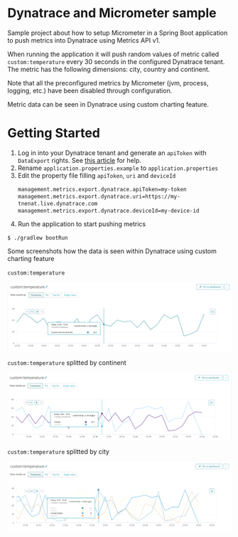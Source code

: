 # Dynatrace and Micrometer sample
Sample project about how to setup Micrometer in a Spring Boot application to push metrics into Dynatrace using Metrics API v1.

When running the application it will push random values of metric called `custom:temperature` every 30 seconds in the configured Dynatrace tenant. The metric has the following dimensions: city, country and continent.
 
Note that all the preconfigured metrics by Micrometer (jvm, process, logging, etc.) have been disabled through configuration.

Metric data can be seen in Dynatrace using custom charting feature.

# Getting Started

1. Log in into your Dynatrace tenant and generate an `apiToken` with `DataExport` rights. See [this article](https://www.dynatrace.com/support/help/shortlink/api-authentication#generate-a-token) for help. 
2. Rename `application.properties.example` to `application.properties`
3. Edit the property file filling `apiToken`, `uri` and `deviceId`
    ```properties
    management.metrics.export.dynatrace.apiToken=my-token
    management.metrics.export.dynatrace.uri=https://my-tnenat.live.dynatrace.com
    management.metrics.export.dynatrace.deviceId=my-device-id
    ```  
4. Run the application to start pushing metrics
```shell script
$ ./gradlew bootRun
```

Some screenshots how the data is seen within Dynatrace using custom charting feature

`custom:temperature`

![temperature](./screenshots/temperature.png)

`custom:temperature` splitted by continent

![temperature splity by continent](./screenshots/temperature-split-by-continent.png)

`custom:temperature` splitted by city

![temperature](./screenshots/temperature-split-by-city.png)
